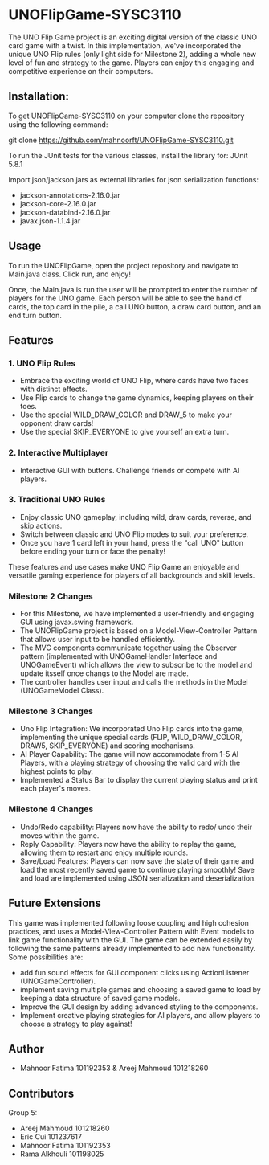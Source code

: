 # UNOFlipGame-SYSC3110
The UNO Flip Game project is an exciting digital version of the classic UNO card game with a twist. In this implementation, we've incorporated the unique UNO Flip rules (only light side for Milestone 2), adding a whole new level of fun and strategy to the game. Players can enjoy this engaging and competitive experience on their computers.


## Installation:

To get UNOFlipGame-SYSC3110 on your computer clone the repository using the following command:

git clone https://github.com/mahnoorft/UNOFlipGame-SYSC3110.git

To run the JUnit tests for the various classes, install the library for:
JUnit 5.8.1

Import json/jackson jars as external libraries for json serialization functions:
- jackson-annotations-2.16.0.jar
- jackson-core-2.16.0.jar
- jackson-databind-2.16.0.jar
- javax.json-1.1.4.jar

## Usage
To run the UNOFlipGame, open the project repository and navigate to Main.java class. Click run, and enjoy!

Once, the Main.java is run the user will be prompted to enter the number of players for the UNO game. Each person will be able to see the hand of cards, the top card in the pile, a call UNO button, a draw card button, and an end turn button. 

## Features

### 1. UNO Flip Rules
- Embrace the exciting world of UNO Flip, where cards have two faces with distinct effects.
- Use Flip cards to change the game dynamics, keeping players on their toes.
- Use the special WILD_DRAW_COLOR and DRAW_5 to make your opponent draw cards!
- Use the special SKIP_EVERYONE to give yourself an extra turn. 

### 2. Interactive Multiplayer
- Interactive GUI with buttons. Challenge friends or compete with AI players.

### 3. Traditional UNO Rules
- Enjoy classic UNO gameplay, including wild, draw cards, reverse, and skip actions.
- Switch between classic and UNO Flip modes to suit your preference.
- Once you have 1 card left in your hand, press the "call UNO" button before ending your turn or face the penalty!

These features and use cases make UNO Flip Game an enjoyable and versatile gaming experience for players of all backgrounds and skill levels.

### Milestone 2 Changes
- For this Milestone, we have implemented a user-friendly and engaging GUI using javax.swing framework.
- The UNOFlipGame project is based on a Model-View-Controller Pattern that allows user input to be handled efficiently.
- The MVC components communicate together using the Observer pattern (implemented with UNOGameHandler Interface and UNOGameEvent) which allows the view to subscribe to the model and update itsself once changs to the Model are made.
- The controller handles user input and calls the methods in the Model (UNOGameModel Class).

### Milestone 3 Changes
- Uno Flip Integration: We incorporated Uno Flip cards into the game, implementing the unique special cards (FLIP, WILD_DRAW_COLOR, DRAW5, SKIP_EVERYONE) and scoring mechanisms.
- AI Player Capability: The game will now accommodate from 1-5 AI Players, with a playing strategy of choosing the valid card with the highest points to play.
- Implemented a Status Bar to display the current playing status and print each player's moves.

### Milestone 4 Changes
- Undo/Redo capability: Players now have the ability to redo/ undo their moves within the game.
- Reply Capability: Players now have the ability to replay the game, allowing them to restart and enjoy multiple rounds.
- Save/Load Features: Players can now save the state of their game and load the most recently saved game to continue playing smoothly! Save and load are implemented using JSON serialization and deserialization.

## Future Extensions
This game was implemented following loose coupling and high cohesion practices, and uses a Model-View-Controller Pattern with Event models to link game functionality with the GUI.
The game can be extended easily by following the same patterns already implemented to add new functionality. Some possibilities are:
- add fun sound effects for GUI component clicks using ActionListener (UNOGameController).
- implement saving multiple games and choosing a saved game to load by keeping a data structure of saved game models.
- Improve the GUI design by adding advanced styling to the components.
- Implement creative playing strategies for AI players, and allow players to choose a strategy to play against!

## Author
- Mahnoor Fatima 101192353 & Areej Mahmoud 101218260

## Contributors
Group 5:
- Areej Mahmoud 101218260
- Eric Cui 101237617
- Mahnoor Fatima 101192353
- Rama Alkhouli 101198025
